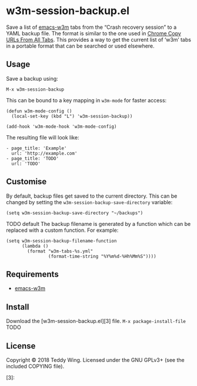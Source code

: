 w3m-session-backup.el
=====================

Save a list of [emacs-w3m][1] tabs from the “Crash recovery session” to a YAML
backup file. The format is similar to the one used in [Chrome Copy URLs From All
Tabs][2]. This provides a way to get the current list of ‘w3m’ tabs in a
portable format that can be searched or used elsewhere.


## Usage
Save a backup using:

	M-x w3m-session-backup

This can be bound to a key mapping in `w3m-mode` for faster access:

	(defun w3m-mode-config ()
	  (local-set-key (kbd "L") 'w3m-session-backup))
	
	(add-hook 'w3m-mode-hook 'w3m-mode-config)

The resulting file will look like:

	- page_title: 'Example'
	  url: 'http://example.com'
	- page_title: 'TODO'
	  url: 'TODO'


## Customise
By default, backup files get saved to the current directory. This can be changed
by setting the `w3m-session-backup-save-directory` variable:

	(setq w3m-session-backup-save-directory "~/backups")

TODO default
The backup filename is generated by a function which can be replaced with a
custom function. For example:

	(setq w3m-session-backup-filename-function
	      (lambda ()
	        (format "w3m-tabs-%s.yml"
	                (format-time-string "%Y%m%d-%Hh%Mm%S"))))


## Requirements

* [emacs-w3m][1]


## Install
Download the [w3m-session-backup.el][3] file. `M-x package-install-file`
TODO


## License
Copyright © 2018 Teddy Wing. Licensed under the GNU GPLv3+ (see the included
COPYING file).


[1]: https://github.com/ecbrown/emacs-w3m/
[2]: https://github.com/teddywing/chrome-copy-urls-from-all-tabs
[3]: 
